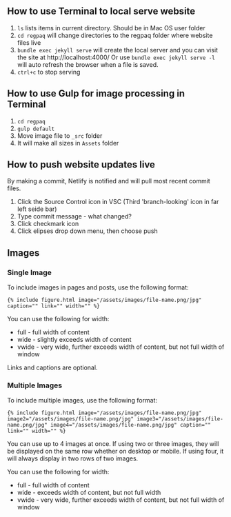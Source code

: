 ## How to use Terminal to local serve website

1. `ls` lists items in current directory. Should be in Mac OS user folder
2. `cd regpaq` will change directories to the regpaq folder where website files live
3. `bundle exec jekyll serve` will create the local server and you can visit the site at http://localhost:4000/
    Or use `bundle exec jekyll serve -l` will auto refresh the browser when a file is saved.
4. `ctrl+c` to stop serving

## How to use Gulp for image processing in Terminal

1. `cd regpaq`
2. `gulp default`
3. Move image file to `_src` folder
4. It will make all sizes in `Assets` folder

## How to push website updates live

By making a commit, Netlify is notified and will pull most recent commit files.

1. Click the Source Control icon in VSC (Third 'branch-looking' icon in far left seide bar)
2. Type commit message - what changed?
3. Click checkmark icon
4. Click elipses drop down menu, then choose push

## Images

### Single Image

To include images in pages and posts, use the following format:

`{% include figure.html image="/assets/images/file-name.png/jpg" caption="" link="" width="" %}`

You can use the following for width:

- full - full width of content
- wide - slightly exceeds width of content
- vwide - very wide, further exceeds width of content, but not full width of window

Links and captions are optional.

### Multiple Images

To include multiple images, use the following format:

`{% include figure.html image="/assets/images/file-name.png/jpg" image2="/assets/images/file-name.png/jpg" image3="/assets/images/file-name.png/jpg" image4="/assets/images/file-name.png/jpg" caption="" link="" width="" %}`

You can use up to 4 images at once. If using two or three images, they will be displayed on the same row whether on desktop or mobile. If using four, it will always display in two rows of two images.

You can use the following for width:

- full - full width of content
- wide - exceeds width of content, but not full width
- vwide - very wide, further exceeds width of content, but not full width of window